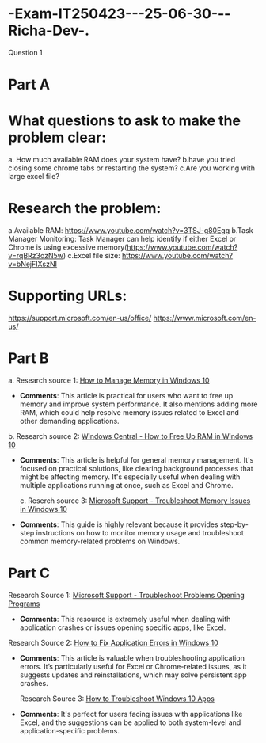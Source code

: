 # -Exam-IT250423---25-06-30---Richa-Dev-.
Question 1
# Part A

# What questions to ask to make the problem clear:
a. How much available RAM does your system have?
b.have you tried closing some chrome tabs or restarting the system?
c.Are you working with large excel file?

# Research the problem:
a.Available RAM: https://www.youtube.com/watch?v=3TSJ-g80Egg
b.Task Manager Monitoring: Task Manager can help identify if either Excel or Chrome is using excessive memory(https://www.youtube.com/watch?v=rqBRz3ozN5w)
c.Excel file size: https://www.youtube.com/watch?v=bNejFIXszNI

# Supporting URLs:
https://support.microsoft.com/en-us/office/
https://www.microsoft.com/en-us/

# Part B

a. Research source 1:  [How to Manage Memory in Windows 10](https://www.howtogeek.com/305759/how-to-manage-memory-in-windows-10/)
- **Comments**: This article is practical for users who want to free up memory and improve system performance. It also mentions adding more RAM, which could help resolve memory issues related to Excel and other demanding applications.

 b. Research source 2: [Windows Central - How to Free Up RAM in Windows 10](https://www.windowscentral.com/how-free-up-ram-windows-10)

- **Comments**: This article is helpful for general memory management. It's focused on practical solutions, like clearing background processes that might be affecting memory. It's especially useful when dealing with multiple applications running at once, such as Excel and Chrome.

  c. Reserch source 3: [Microsoft Support - Troubleshoot Memory Issues in Windows 10](https://support.microsoft.com/en-us/help/14238/windows-10-fix-memory-leaks)
- **Comments**: This guide is highly relevant because it provides step-by-step instructions on how to monitor memory usage and troubleshoot common memory-related problems on Windows.


# Part C

Research Source 1: [Microsoft Support - Troubleshoot Problems Opening Programs](https://support.microsoft.com/en-us/help/4027497/windows-10-troubleshoot-problems-opening-programs)
- **Comments**: This resource is extremely useful when dealing with application crashes or issues opening specific apps, like Excel.

 Research Source 2:  [How to Fix Application Errors in Windows 10](https://www.windowscentral.com/how-fix-application-errors-windows-10)
- **Comments**: This article is valuable when troubleshooting application errors. It’s particularly useful for Excel or Chrome-related issues, as it suggests updates and reinstallations, which may solve persistent app crashes.

  Research Source 3: [How to Troubleshoot Windows 10 Apps](https://www.howtogeek.com/124948/how-to-troubleshoot-windows-10-apps/)
- **Comments**:  It's perfect for users facing issues with applications like Excel, and the suggestions can be applied to both system-level and application-specific problems.
